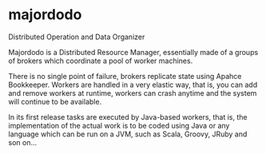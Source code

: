 # majordodo
Distributed Operation and Data Organizer

Majordodo is a Distributed Resource Manager, essentially made of a groups of brokers which coordinate a pool of worker machines.

There is no single point of failure, brokers replicate state using Apahce Bookkeeper. Workers are handled in a very elastic way, that is, you can add and remove workers at runtime, workers can crash anytime and the system will continue to be available.

In its first release tasks are executed by Java-based workers, that is, the implementation of the actual work is to be coded using Java or any language which can be run on a JVM, such as Scala, Groovy, JRuby and son on...


